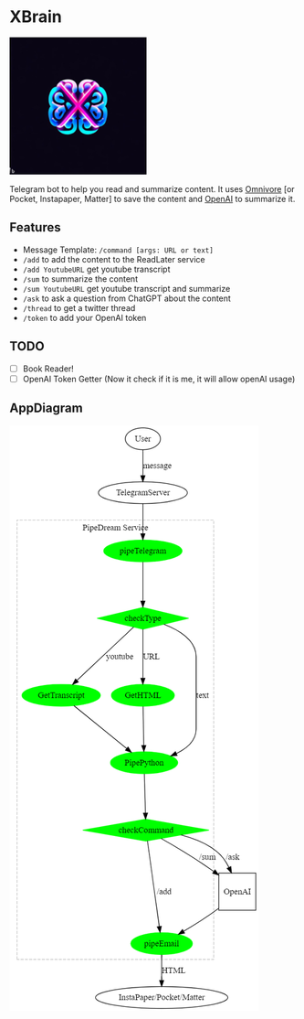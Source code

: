 # XBrain

<img src="logo.jpg" height="240"/>

Telegram bot to help you read and summarize content. It uses [Omnivore](https://Omnivore.app) [or Pocket, Instapaper, Matter] to save the content and [OpenAI](https://openai.com) to summarize it.

## Features

* Message Template: `/command [args: URL or text]`
* `/add` to add the content to the ReadLater service
* `/add YoutubeURL` get youtube transcript
* `/sum` to summarize the content
* `/sum YoutubeURL` get youtube transcript and summarize
* `/ask` to ask a question from ChatGPT about the content
* `/thread` to get a twitter thread
* `/token` to add your OpenAI token

## TODO

* [ ] Book Reader!
* [ ] OpenAI Token Getter (Now it check if it is me, it will allow openAI usage)

## AppDiagram

![xbrain diagram](docs/diagram.png)
